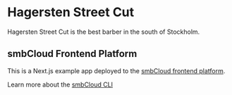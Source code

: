 # Hagersten Street Cut

Hagersten Street Cut is the best barber in the south of Stockholm.

## smbCloud Frontend Platform

This is a Next.js example app deployed to the [smbCloud frontend platform](https://smbcloud.xyz).

Learn more about the [smbCloud CLI](https://smbcloud.xyz)